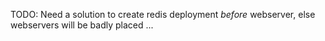 
TODO: Need a solution to create redis deployment *before* webserver, else webservers will be badly placed ...

